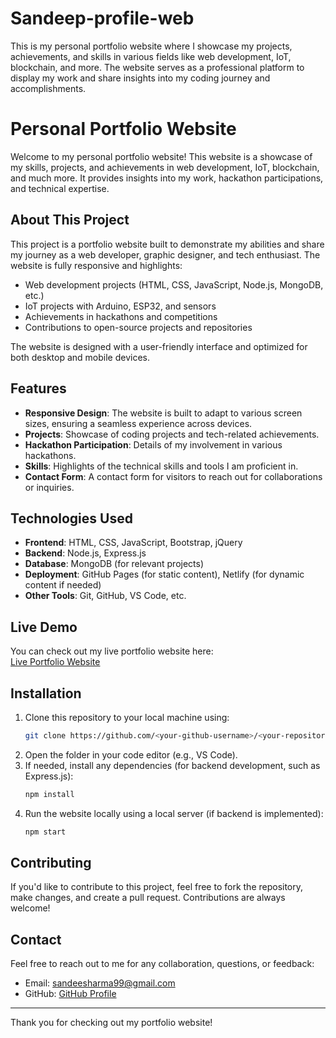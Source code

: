 # Sandeep-profile-web
This is my personal portfolio website where I showcase my projects, achievements, and skills in various fields like web development, IoT, blockchain, and more. The website serves as a professional platform to display my work and share insights into my coding journey and accomplishments.


# Personal Portfolio Website

Welcome to my personal portfolio website! This website is a showcase of my skills, projects, and achievements in web development, IoT, blockchain, and much more. It provides insights into my work, hackathon participations, and technical expertise.

## About This Project

This project is a portfolio website built to demonstrate my abilities and share my journey as a web developer, graphic designer, and tech enthusiast. The website is fully responsive and highlights:

- Web development projects (HTML, CSS, JavaScript, Node.js, MongoDB, etc.)
- IoT projects with Arduino, ESP32, and sensors
- Achievements in hackathons and competitions
- Contributions to open-source projects and repositories

The website is designed with a user-friendly interface and optimized for both desktop and mobile devices.

## Features

- **Responsive Design**: The website is built to adapt to various screen sizes, ensuring a seamless experience across devices.
- **Projects**: Showcase of coding projects and tech-related achievements.
- **Hackathon Participation**: Details of my involvement in various hackathons.
- **Skills**: Highlights of the technical skills and tools I am proficient in.
- **Contact Form**: A contact form for visitors to reach out for collaborations or inquiries.

## Technologies Used

- **Frontend**: HTML, CSS, JavaScript, Bootstrap, jQuery
- **Backend**: Node.js, Express.js
- **Database**: MongoDB (for relevant projects)
- **Deployment**: GitHub Pages (for static content), Netlify (for dynamic content if needed)
- **Other Tools**: Git, GitHub, VS Code, etc.

## Live Demo

You can check out my live portfolio website here:  
[Live Portfolio Website](https://sandeep0900.github.io/Sandeep-profile-web/)

## Installation

1. Clone this repository to your local machine using:
    ```bash
    git clone https://github.com/<your-github-username>/<your-repository-name>.git
    ```
2. Open the folder in your code editor (e.g., VS Code).
3. If needed, install any dependencies (for backend development, such as Express.js):
    ```bash
    npm install
    ```
4. Run the website locally using a local server (if backend is implemented):
    ```bash
    npm start
    ```

## Contributing

If you'd like to contribute to this project, feel free to fork the repository, make changes, and create a pull request. Contributions are always welcome!

## Contact

Feel free to reach out to me for any collaboration, questions, or feedback:

- Email: sandeesharma99@gmail.com
- GitHub: [GitHub Profile](https://github.com/Sandeep0900)

---

Thank you for checking out my portfolio website!

